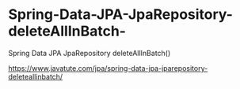# Spring-Data-JPA-JpaRepository-deleteAllInBatch-
Spring Data JPA JpaRepository deleteAllInBatch()

https://www.javatute.com/jpa/spring-data-jpa-jparepository-deleteallinbatch/
